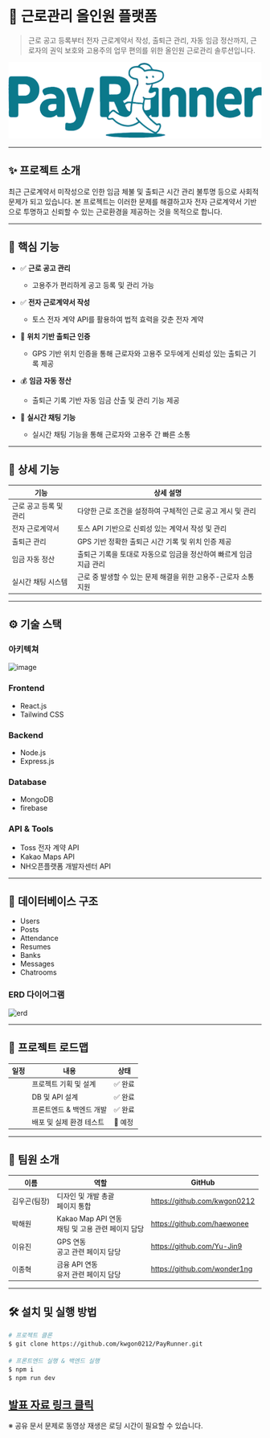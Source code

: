 # 📌 근로관리 올인원 플랫폼

> 근로 공고 등록부터 전자 근로계약서 작성, 출퇴근 관리, 자동 임금 정산까지, 근로자의 권익 보호와 고용주의 업무 편의를 위한 올인원 근로관리 솔루션입니다.

![PayRunner](https://raw.githubusercontent.com/kwgon0212/PayRunner/refs/heads/main/public/logo.png)

---

## ✨ 프로젝트 소개

최근 근로계약서 미작성으로 인한 임금 체불 및 출퇴근 시간 관리 불투명 등으로 사회적 문제가 되고 있습니다. 본 프로젝트는 이러한 문제를 해결하고자 전자 근로계약서 기반으로 투명하고 신뢰할 수 있는 근로환경을 제공하는 것을 목적으로 합니다.

---

## 🚀 핵심 기능

- ✅ **근로 공고 관리**

  - 고용주가 편리하게 공고 등록 및 관리 가능

- ✅ **전자 근로계약서 작성**

  - 토스 전자 계약 API를 활용하여 법적 효력을 갖춘 전자 계약

- 📍 **위치 기반 출퇴근 인증**

  - GPS 기반 위치 인증을 통해 근로자와 고용주 모두에게 신뢰성 있는 출퇴근 기록 제공

- 💰 **임금 자동 정산**

  - 출퇴근 기록 기반 자동 임금 산출 및 관리 기능 제공

- 💬 **실시간 채팅 기능**
  - 실시간 채팅 기능을 통해 근로자와 고용주 간 빠른 소통

---

## 📌 상세 기능

| 기능                   | 상세 설명                                                           |
| ---------------------- | ------------------------------------------------------------------- |
| 근로 공고 등록 및 관리 | 다양한 근로 조건을 설정하여 구체적인 근로 공고 게시 및 관리         |
| 전자 근로계약서        | 토스 API 기반으로 신뢰성 있는 계약서 작성 및 관리                   |
| 출퇴근 관리            | GPS 기반 정확한 출퇴근 시간 기록 및 위치 인증 제공                  |
| 임금 자동 정산         | 출퇴근 기록을 토대로 자동으로 임금을 정산하여 빠르게 임금 지급 관리 |
| 실시간 채팅 시스템     | 근로 중 발생할 수 있는 문제 해결을 위한 고용주-근로자 소통 지원     |

---

## ⚙️ 기술 스택
### 아키텍쳐
![image](https://github.com/user-attachments/assets/413efbdf-c6bf-4b0a-ac88-8c16496dfc4d)

### Frontend

- React.js
- Tailwind CSS

### Backend

- Node.js
- Express.js

### Database

- MongoDB
- firebase

### API & Tools

- Toss 전자 계약 API
- Kakao Maps API
- NH오픈플랫폼 개발자센터 API

---

## 📁 데이터베이스 구조

- Users
- Posts
- Attendance
- Resumes
- Banks
- Messages
- Chatrooms

### ERD 다이어그램

![erd](https://github.com/user-attachments/assets/7f6ecb2e-cad4-4111-a1fb-a4932682ffd7)

---

## 📅 프로젝트 로드맵

| 일정 | 내용                     | 상태    |
| ---- | ------------------------ | ------- |
|      | 프로젝트 기획 및 설계    | ✅ 완료 |
|      | DB 및 API 설계           | ✅ 완료 |
|      | 프론트엔드 & 백엔드 개발 | ✅ 완료 |
|      | 배포 및 실제 환경 테스트 | 🔴 예정 |

---

## 🤝 팀원 소개

| 이름 | 역할 | GitHub |
| ---- | ---- | ------ |
| 김우곤(팀장) | 디자인 및 개발 총괄<br/>페이지 통합 | https://github.com/kwgon0212 |
| 박해원 | Kakao Map API 연동<br/>채팅 및 고용 관련 페이지 담당| https://github.com/haewonee |
| 이유진 | GPS 연동<br/>공고 관련 페이지 담당 | https://github.com/Yu-Jin9 |
| 이종혁 | 금융 API 연동<br/>유저 관련 페이지 담당 | https://github.com/wonder1ng |

---

## 🛠️ 설치 및 실행 방법

```bash
# 프로젝트 클론
$ git clone https://github.com/kwgon0212/PayRunner.git

# 프론트엔드 실행 & 백엔드 실행
$ npm i
$ npm run dev
```

## [발표 자료 링크 클릭](https://docs.google.com/presentation/d/15zcYyquQTVGIw74k3QwHhwMYnJdxq3p0/)
※ 공유 문서 문제로 동영상 재생은 로딩 시간이 필요할 수 있습니다.
